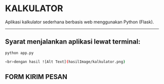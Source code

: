# KALKULATOR

Aplikasi kalkulator sederhana berbasis web menggunakan Python (Flask).

---

## Syarat menjalankan aplikasi lewat terminal:

```bash
python app.py

<br>dengan hasil ![Alt Text](hasilImage/kalkulator.png)

```
## FORM KIRIM PESAN